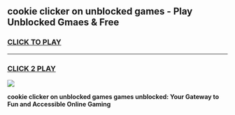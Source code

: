 
## cookie clicker on unblocked games - Play Unblocked Gmaes & Free
<h3>
<a href="https://premium.freeplayer.one?title=cookie_clicker_on_unblocked_games&ref=20F">CLICK TO PLAY</a></h3>
<hr>

<h3>
<a href="https://premium.freeplayer.one?title=cookie_clicker_on_unblocked_games&ref=20F">CLICK 2 PLAY</a>
  
</h3>

<a href="https://premium.freeplayer.one?title=cookie_clicker_on_unblocked_games&ref=20F/"><img src="https://clearcache.store/games.png"></a>


**cookie clicker on unblocked games games unblocked: Your Gateway to Fun and Accessible Online Gaming**
